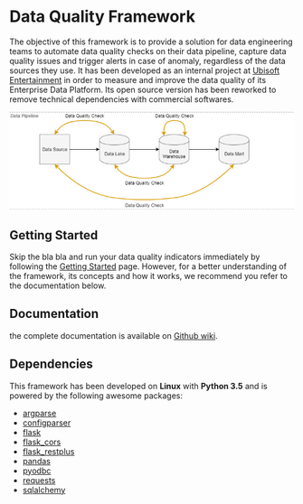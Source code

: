 # Data Quality Framework
The objective of this framework is to provide a solution for data engineering teams to automate data quality checks on their data pipeline, capture data quality issues and trigger alerts in case of anomaly, regardless of the data sources they use. It has been developed as an internal project at [Ubisoft Entertainment](https://www.ubisoft.com) in order to measure and improve the data quality of its Enterprise Data Platform. Its open source version has been reworked to remove technical dependencies with commercial softwares.

![Data pipeline](/doc/data_pipeline.png)

## Getting Started
Skip the bla bla and run your data quality indicators immediately by following the [Getting Started](https://github.com/alexisrolland/data-quality/wiki/Getting-Started) page. However, for a better understanding of the framework, its concepts and how it works, we recommend you refer to the documentation below.

## Documentation
the complete documentation is available on [Github wiki](https://github.com/alexisrolland/data-quality/wiki).

## Dependencies
This framework has been developed on **Linux** with **Python 3.5** and is powered by the following awesome packages:
* [argparse](https://docs.python.org/3/library/argparse.html)
* [configparser](https://docs.python.org/3/library/configparser.html)
* [flask](http://flask.pocoo.org/)
* [flask_cors](http://flask-cors.readthedocs.io)
* [flask_restplus](http://flask-restplus.readthedocs.io)
* [pandas](http://pandas.pydata.org/)
* [pyodbc](https://github.com/mkleehammer/pyodbc)
* [requests](http://docs.python-requests.org)
* [sqlalchemy](https://www.sqlalchemy.org/)
